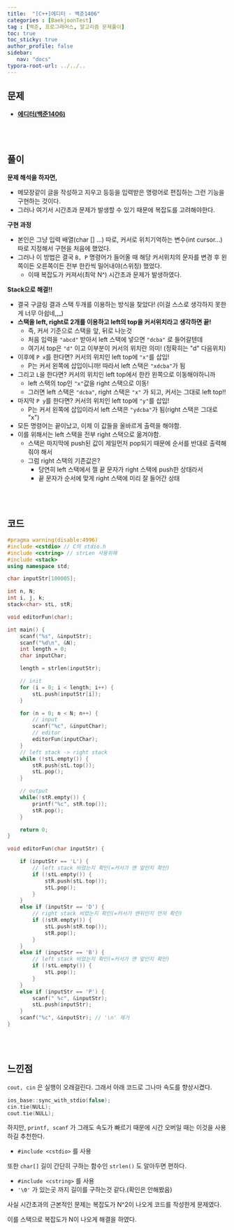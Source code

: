 ```yaml
---
title:  "[C++]에디터 - 백준1406"
categories : [BaekjoonTest]
tag : [백준, 프로그래머스, 알고리즘 문제풀이]
toc: true
toc_sticky: true
author_profile: false
sidebar:
   nav: "docs"
typora-root-url: ../../..
---
```




## 문제

* **[에디터(백준1406)](https://www.acmicpc.net/problem/1406)**

<br><br>

## 풀이

**문제 해석을 하자면,**

* 메모장같이 글을 작성하고 지우고 등등을 입력받은 명령어로 편집하는 그런 기능을 구현하는 것이다.
* 그러나 여기서 시간초과 문제가 발생할 수 있기 때문에 복잡도를 고려해야한다.



**구현 과정**

* 본인은 그냥 입력 배열(char [] ...) 따로, 커서로 위치기억하는 변수(int cursor...) 따로 지정해서 구현을 처음에 했었다.
* 그러나 이 방법은 결국 `B, P` 명령어가 들어올 때 해당 커서위치의 문자를 변경 후 왼쪽이든 오른쪽이든 전부 한칸씩 밀어내야(스위칭) 했었다.
  * 이때 복잡도가 커져서(최악 N^) 시간초과 문제가 발생하였다.



**Stack으로 해결!!**

* 결국 구글링 결과 스택 두개를 이용하는 방식을 찾았다! (이걸 스스로 생각하지 못한게 너무 아쉽네,,_)
* **스택을 left, right로 2개를 이용하고 left의 top을 커서위치라고 생각하면 끝!**
  * 즉, 커서 기준으로 스택을 앞, 뒤로 나눈것
  * 처음 입력을 `"abcd"` 받아서 left 스택에 넣으면 `"dcba"` 로 들어갈텐데
  * 여기서 top은 `"d"` 이고 이부분이 커서의 위치란 의미! (정확히는 "d" 다음위치)
* 이후에 `P x`를 한다면? 커서의 위치인 left top에 `"x"`를 삽입!
  * P는 커서 왼쪽에 삽입이니까! 따라서 left 스택은 `"xdcba"`가 됨
* 그리고 `L`을 한다면? 커서의 위치인 left top에서 한칸 왼쪽으로 이동해야하니까
  * left 스택의 top인 `"x"`값을 right 스택으로 이동!
  * 그러면 left 스택은 `"dcba"`, right 스택은 `"x"` 가 되고, 커서는 그대로 left top!!
* 마지막 `P y`를 한다면? 커서의 위치인 left top에 `"y"`를 삽입! 
  * P는 커서 왼쪽에 삽입이라서 left 스택은 `"ydcba"`가 됨(right 스택은 그대로 "x")
* 모든 명령어는 끝이났고, 이제 이 값들을 올바르게 출력을 해야함.
* 이를 위해서는 left 스택을 전부 right 스택으로 옮겨야함.
  * 스택은 마지막에 push된 값이 제일먼저 pop되기 때문에 순서를 반대로 출력해줘야 해서
  * 그럼 right 스택의 기존값은? 
    * 당연히 left 스택에서 젤 끝 문자가 right 스택에 push한 상태라서
    * 끝 문자가 순서에 맞게 right 스택에 미리 잘 들어간 상태



<br><br>

## 코드

```c++
#pragma warning(disable:4996)
#include <cstdio> // C의 stdio.h
#include <cstring> // strLen 사용위해
#include <stack>
using namespace std;

char inputStr[100005];

int n, N;
int i, j, k;
stack<char> stL, stR;

void editorFun(char);

int main() {
	scanf("%s", &inputStr);
	scanf("%d\n", &N);
	int length = 0;
	char inputChar;	

	length = strlen(inputStr);

	// init
	for (i = 0; i < length; i++) {
		stL.push(inputStr[i]);
	}

	for (n = 0; n < N; n++) {
		// input
		scanf("%c", &inputChar);
		// editor
		editorFun(inputChar);
	}
	// left stack -> right stack
	while (!stL.empty()) {
		stR.push(stL.top());
		stL.pop();
	}

	// output
	while(!stR.empty()) {
		printf("%c", stR.top());
		stR.pop();
	}

	return 0;
}

void editorFun(char inputStr) {

	if (inputStr == 'L') {
		// left stack 비었는지 확인(=커서가 맨 앞인지 확인)
		if (!stL.empty()) {
			stR.push(stL.top());
			stL.pop();
		}
	}
	else if (inputStr == 'D') {
		// right stack 비었는지 확인(=커서가 맨뒤인지 먼저 확인)
		if (!stR.empty()) {
			stL.push(stR.top());
			stR.pop();
		}
	}
	else if (inputStr == 'B') {
		// left stack 비었는지 확인(=커서가 맨 앞인지 확인)
		if (!stL.empty()) {
			stL.pop();
		}
	}
	else if (inputStr == 'P') {
		scanf(" %c", &inputStr);
		stL.push(inputStr);
	}
	scanf("%c", &inputStr); // '\n' 제거
}
```

<br><br>

## 느낀점

`cout, cin` 은 실행이 오래걸린다. 그래서 아래 코드로 그나마 속도를 향상시켰다.

```c++
ios_base::sync_with_stdio(false);
cin.tie(NULL);
cout.tie(NULL);
```



하지만, `printf, scanf` 가 그래도 속도가 빠르기 때문에 시간 오버일 때는 이것을 사용하길 추천한다.

* `#include <cstdio>` 를 사용



또한 `char[]` 길이 간단히 구하는 함수인 `strlen()` 도 알아두면 편하다.

* `#include <cstring>` 를 사용
* `'\0'` 가 있는곳 까지 길이를 구하는것 같다.(확인은 안해봤음)



사실 시간초과의 근본적인 문제는 복잡도가 N^2이 나오게 코드를 작성한게 문제였다.

이를 스택으로 복잡도가 N이 나오게 해결을 하였다.





